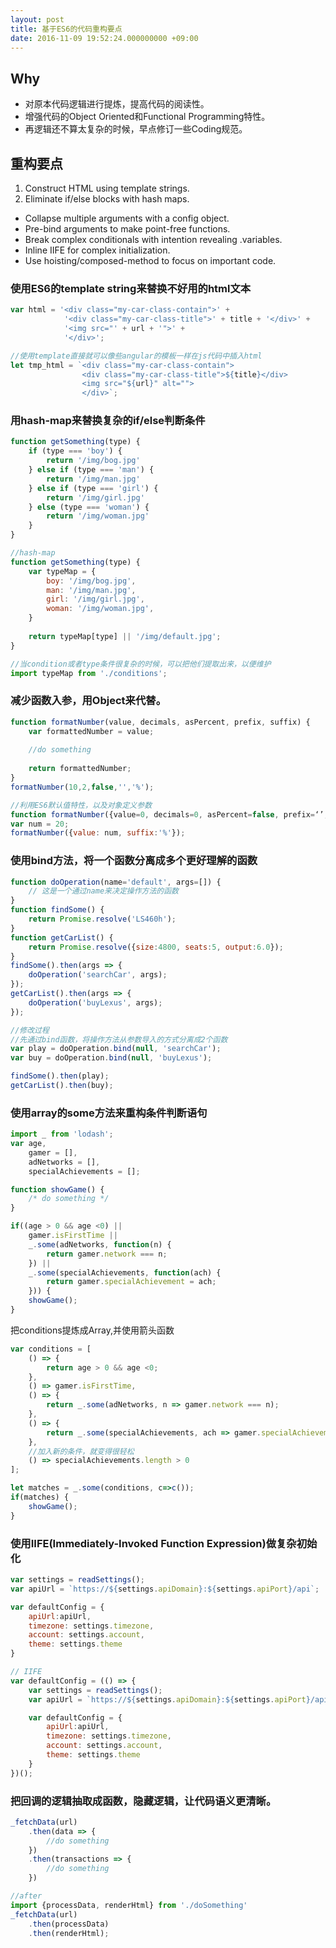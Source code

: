 ```yaml
---
layout: post
title: 基于ES6的代码重构要点
date: 2016-11-09 19:52:24.000000000 +09:00
---
```


## Why

- 对原本代码逻辑进行提炼，提高代码的阅读性。
- 增强代码的Object Oriented和Functional Programming特性。
- 再逻辑还不算太复杂的时候，早点修订一些Coding规范。

## 重构要点

1. Construct HTML using template strings.
2. Eliminate if/else blocks with hash maps.
- Collapse multiple arguments with a config object.
- Pre-bind arguments to make point-free functions.
- Break complex conditionals with intention revealing .variables.
- Inline IIFE for complex initialization.
- Use hoisting/composed-method to focus on important code.

### 使用ES6的template string来替换不好用的html文本
	
```javascript
var html = '<div class="my-car-class-contain">' +
			'<div class="my-car-class-title">' + title + '</div>' + 
			'<img src="' + url + '">' +
			'</div>';

//使用template直接就可以像些angular的模板一样在js代码中插入html
let tmp_html = `<div class="my-car-class-contain">
				<div class="my-car-class-title">${title}</div>
				<img src="${url}" alt="">
				</div>`;

```

### 用hash-map来替换复杂的if/else判断条件

```javascript
function getSomething(type) {
	if (type === 'boy') {
		return '/img/bog.jpg'
	} else if (type === 'man') {
		return '/img/man.jpg'
	} else if (type === 'girl') {
		return '/img/girl.jpg'
	} else (type === 'woman') {
		return '/img/woman.jpg'
	}
}

//hash-map
function getSomething(type) {
	var typeMap = {
		boy: '/img/bog.jpg',
		man: '/img/man.jpg',
		girl: '/img/girl.jpg',
		woman: '/img/woman.jpg',
	}
	
	return typeMap[type] || '/img/default.jpg';
}

//当condition或者type条件很复杂的时候，可以把他们提取出来，以便维护
import typeMap from './conditions';

```

### 减少函数入参，用Object来代替。

```javascript
function formatNumber(value, decimals, asPercent, prefix, suffix) {
	var formattedNumber = value;
	
	//do something
	
	return formattedNumber;
}
formatNumber(10,2,false,'','%');

//利用ES6默认值特性，以及对象定义参数
function formatNumber({value=0, decimals=0, asPercent=false, prefix=‘’, suffix=‘’}){}
var num = 20;
formatNumber({value: num, suffix:'%'});
```

### 使用bind方法，将一个函数分离成多个更好理解的函数

```javascript
function doOperation(name='default', args=[]) {
	// 这是一个通过name来决定操作方法的函数
}
function findSome() {
	return Promise.resolve('LS460h');
}
function getCarList() {
	return Promise.resolve({size:4800, seats:5, output:6.0});
}
findSome().then(args => {
	doOperation('searchCar', args);
});
getCarList().then(args => {
	doOperation('buyLexus', args);
});

//修改过程
//先通过bind函数，将操作方法从参数导入的方式分离成2个函数
var play = doOperation.bind(null, 'searchCar');
var buy = doOperation.bind(null, 'buyLexus');

findSome().then(play);
getCarList().then(buy);
```

### 使用array的some方法来重构条件判断语句

```javascript
import _ from 'lodash';
var age,
	gamer = [],
	adNetworks = [],
	specialAchievements = [];

function showGame() {
	/* do something */
}

if((age > 0 && age <0) || 
	gamer.isFirstTime ||
	_.some(adNetworks, function(n) {
		return gamer.network === n;
	}) ||
	_.some(specialAchievements, function(ach) {
		return gamer.specialAchievement = ach;
	})) {
	showGame();	
}
```

把conditions提炼成Array,并使用箭头函数

```javascript
var conditions = [
	() => {
		return age > 0 && age <0;
	},
	() => gamer.isFirstTime,
	() => {
		return _.some(adNetworks, n => gamer.network === n);
	},
	() => {
		return _.some(specialAchievements, ach => gamer.specialAchievement === ach);
	},
	//加入新的条件，就变得很轻松
	() => specialAchievements.length > 0
];

let matches = _.some(conditions, c=>c());
if(matches) {
	showGame();	
}
```

### 使用IIFE(Immediately-Invoked Function Expression)做复杂初始化

```javascript
var settings = readSettings();
var apiUrl = `https://${settings.apiDomain}:${settings.apiPort}/api`;

var defaultConfig = {
	apiUrl:apiUrl,
	timezone: settings.timezone,
	account: settings.account,
	theme: settings.theme
}

// IIFE 
var defaultConfig = (() => {
	var settings = readSettings();
	var apiUrl = `https://${settings.apiDomain}:${settings.apiPort}/api`;

	var defaultConfig = {
		apiUrl:apiUrl,
		timezone: settings.timezone,
		account: settings.account,
		theme: settings.theme
	}
})();
```

### 把回调的逻辑抽取成函数，隐藏逻辑，让代码语义更清晰。
 
```javascript
_fetchData(url)
	.then(data => {
		//do something
	})
	.then(transactions => {
		//do something
	})

//after
import {processData, renderHtml} from './doSomething'
_fetchData(url)
	.then(processData)
	.then(renderHtml);

```

